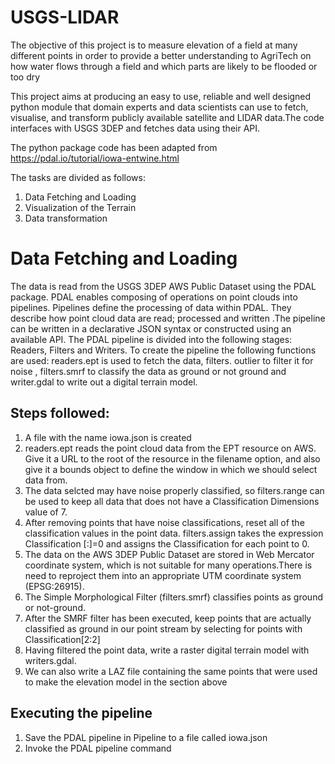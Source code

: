 # USGS-LIDAR

The objective of this project is to measure elevation of a field at many different points in order to provide a better understanding to AgriTech on how water flows through a field and which parts are likely to be flooded or too dry

This project aims at producing an easy to use, reliable and well designed python module that domain experts and data scientists can use to fetch, visualise, and transform publicly available satellite and LIDAR data.The code interfaces with USGS 3DEP and fetches data using their API. 

The python package code has been adapted from https://pdal.io/tutorial/iowa-entwine.html


The tasks are divided as follows:

1. Data Fetching and Loading
2. Visualization of the Terrain
3. Data transformation


# Data Fetching and Loading
The data is read from the USGS 3DEP AWS Public Dataset using the PDAL package. PDAL enables composing of operations on point clouds into pipelines. Pipelines define the processing of data within PDAL. They describe how point cloud data are read; processed and written .The pipeline can be written in a declarative JSON syntax or constructed using an available API. The PDAL pipeline is divided into the following stages: Readers, Filters and Writers. To create the pipeline the following functions are used: readers.ept is used to fetch the data, filters. outlier to filter it for noise , filters.smrf to classify the data as ground or not ground and writer.gdal to write out a digital terrain model.
## Steps followed:
1. A file with the name iowa.json is created
2. readers.ept reads the point cloud data from the EPT resource on AWS. Give it a URL to the root of the resource in the filename option, and also give it a bounds object to define the window in which we should select data from.
3. The data selcted may have noise properly classified, so filters.range can be used to keep all data that does not have a Classification Dimensions value of 7.
4. After removing points that have noise classifications, reset all of the classification values in the point data. filters.assign takes the expression 
Classification [:]=0 and assigns the Classification for each point to 0.
6. The data on the AWS 3DEP Public Dataset are stored in Web Mercator coordinate system, which is not suitable for many operations.There is need to reproject them into an appropriate UTM coordinate system (EPSG:26915).
7. The Simple Morphological Filter (filters.smrf) classifies points as ground or not-ground.
8. After the SMRF filter has been executed, keep points that are actually classified as ground in our point stream by selecting for points with Classification[2:2]
9. Having filtered the point data, write a raster digital terrain model with writers.gdal. 
10. We can also write a LAZ file containing the same points that were used to make the elevation model in the section above
## Executing the pipeline
1. Save the PDAL pipeline in Pipeline to a file called iowa.json
2. Invoke the PDAL pipeline command 
